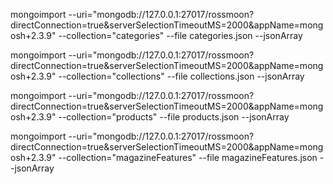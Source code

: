 mongoimport --uri="mongodb://127.0.0.1:27017/rossmoon?directConnection=true&serverSelectionTimeoutMS=2000&appName=mongosh+2.3.9" --collection="categories" --file categories.json  --jsonArray


mongoimport --uri="mongodb://127.0.0.1:27017/rossmoon?directConnection=true&serverSelectionTimeoutMS=2000&appName=mongosh+2.3.9" --collection="collections" --file collections.json  --jsonArray


mongoimport --uri="mongodb://127.0.0.1:27017/rossmoon?directConnection=true&serverSelectionTimeoutMS=2000&appName=mongosh+2.3.9" --collection="products" --file products.json  --jsonArray


mongoimport --uri="mongodb://127.0.0.1:27017/rossmoon?directConnection=true&serverSelectionTimeoutMS=2000&appName=mongosh+2.3.9" --collection="magazineFeatures" --file magazineFeatures.json  --jsonArray
